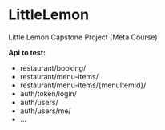 # LittleLemon

Little Lemon Capstone Project (Meta Course)

**Api to test:**

- restaurant/booking/
- restaurant/menu-items/
- restaurant/menu-items/{menuItemId}/
- auth/token/login/
- auth/users/
- auth/users/me/
- ...